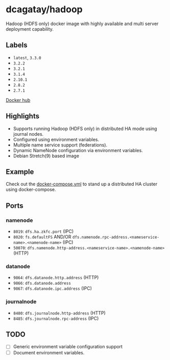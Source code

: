 # dcagatay/hadoop

Hadoop (HDFS only) docker image with highly available and multi server deployment capability.

## Labels

- `latest`, `3.3.0`
- `3.2.2`
- `3.2.1`
- `3.1.4`
- `2.10.1`
- `2.8.2`
- `2.7.1`

[Docker hub](https://hub.docker.com/r/dcagatay/hadoop)

## Highlights

- Supports running Hadoop (HDFS only) in distributed HA mode using journal nodes.
- Configured using environment variables.
- Multiple name service support (federations).
- Dynamic NameNode configuration via environment variables.
- Debian Stretch(9) based image

## Example

Check out the [docker-compose.yml](docker-compose.yml) to stand up a distributed HA cluster
using docker-compose.

## Ports

### namenode

- `8019`: `dfs.ha.zkfc.port` (IPC)
- `8020`: `fs.defaultFS` AND/OR `dfs.namenode.rpc-address.<nameservice-name>.<namenode-name>` (IPC)
- `50070`: `dfs.namenode.http-address.<nameservice-name>.<namenode-name>` (HTTP)

### datanode

- `9864`: `dfs.datanode.http.address` (HTTP)
- `9866`: `dfs.datanode.address`
- `9867`: `dfs.datanode.ipc.address` (IPC)

### journalnode

- `8480`: `dfs.journalnode.http-address` (HTTP)
- `8485`: `dfs.journalnode.rpc-address` (IPC)

## TODO

- [ ] Generic environment variable configuration support
- [ ] Document environment variables.
